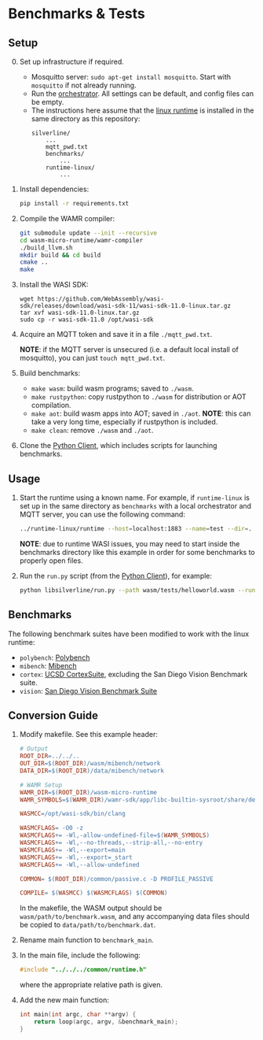 # Benchmarks & Tests

## Setup

0. Set up infrastructure if required.

    - Mosquitto server: ```sudo apt-get install mosquitto```. Start with ```mosquitto``` if not already running.
    - Run the [orchestrator](https://github.com/SilverLineFramework/orchestrator). All settings can be default, and config files can be empty.
    - The instructions here assume that the [linux runtime](https://github.com/SilverLineFramework/runtime-linux) is installed in the same directory as this repository:
        ```
        silverline/
            ...
            mqtt_pwd.txt
            benchmarks/
                ...
            runtime-linux/ 
                ...
        ```

1. Install dependencies:
    ```sh
    pip install -r requirements.txt
    ```

2. Compile the WAMR compiler:
    ```sh
    git submodule update --init --recursive
    cd wasm-micro-runtime/wamr-compiler
    ./build_llvm.sh
    mkdir build && cd build
    cmake ..
    make
    ```

3. Install the WASI SDK:
    ```shell
    wget https://github.com/WebAssembly/wasi-sdk/releases/download/wasi-sdk-11/wasi-sdk-11.0-linux.tar.gz
    tar xvf wasi-sdk-11.0-linux.tar.gz
    sudo cp -r wasi-sdk-11.0 /opt/wasi-sdk
    ```

4. Acquire an MQTT token and save it in a file ```./mqtt_pwd.txt```.

    **NOTE**: if the MQTT server is unsecured (i.e. a default local install of mosquitto), you can just ```touch mqtt_pwd.txt```.

5. Build benchmarks:

    - ```make wasm```: build wasm programs; saved to ```./wasm```.
    - ```make rustpython```: copy rustpython to ```./wasm``` for distribution or AOT compilation.
    - ```make aot```: build wasm apps into AOT; saved in ```./aot```. **NOTE**: this can take a very long time, especially if rustpython is included.
    - ```make clean```: remove ```./wasm``` and ```./aot```.

6. Clone the [Python Client](https://github.com/SilverLineFramework/libsilverline), which includes scripts for launching benchmarks.

## Usage

1. Start the runtime using a known name. For example, if ```runtime-linux``` is set up in the same directory as ```benchmarks``` with a local orchestrator and MQTT server, you can use the following command:
    ```sh
    ../runtime-linux/runtime --host=localhost:1883 --name=test --dir=. --appdir=.
    ```

    **NOTE**: due to runtime WASI issues, you may need to start inside the benchmarks directory like this example in order for some benchmarks to properly open files.

2. Run the ```run.py``` script (from the [Python Client](https://github.com/SilverLineFramework/libsilverline)), for example:
    ```sh
    python libsilverline/run.py --path wasm/tests/helloworld.wasm --runtime test
    ```

## Benchmarks

The following benchmark suites have been modified to work with the linux runtime:
- ```polybench```: [Polybench](https://web.cse.ohio-state.edu/~pouchet.2/software/polybench/)
- ```mibench```: [Mibench](https://vhosts.eecs.umich.edu/mibench/)
- ```cortex```: [UCSD CortexSuite](https://cseweb.ucsd.edu//groups/bsg/), excluding the San Diego Vision Benchmark suite.
- ```vision```: [San Diego Vision Benchmark Suite](https://michaeltaylor.org/vision/)

## Conversion Guide

1. Modify makefile. See this example header:
    ```Makefile
    # Output
    ROOT_DIR=../../..
    OUT_DIR=$(ROOT_DIR)/wasm/mibench/network
    DATA_DIR=$(ROOT_DIR)/data/mibench/network

    # WAMR Setup
    WAMR_DIR=$(ROOT_DIR)/wasm-micro-runtime
    WAMR_SYMBOLS=$(WAMR_DIR)/wamr-sdk/app/libc-builtin-sysroot/share/defined-symbols.txt

    WASMCC=/opt/wasi-sdk/bin/clang

    WASMCFLAGS= -O0 -z
    WASMCFLAGS+= -Wl,-allow-undefined-file=$(WAMR_SYMBOLS)
    WASMCFLAGS+= -Wl,--no-threads,--strip-all,--no-entry
    WASMCFLAGS+= -Wl,--export=main
    WASMCFLAGS+= -Wl,--export=_start
    WASMCFLAGS+= -Wl,--allow-undefined

    COMMON= $(ROOT_DIR)/common/passive.c -D PROFILE_PASSIVE

    COMPILE= $(WASMCC) $(WASMCFLAGS) $(COMMON)
    ```

    In the makefile, the WASM output should be ```wasm/path/to/benchmark.wasm```,
    and any accompanying data files should be copied to ```data/path/to/benchmark.dat```.

2. Rename main function to ```benchmark_main```.

3. In the main file, include the following:

    ```c
    #include "../../../common/runtime.h"
    ```
    where the appropriate relative path is given.

3. Add the new main function:

    ```c
    int main(int argc, char **argv) {
        return loop(argc, argv, &benchmark_main);
    }
    ```
